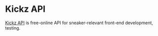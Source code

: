 # Kickz API

[Kickz API](https://localhost:3377) is free-online API for sneaker-relevant front-end development, testing.